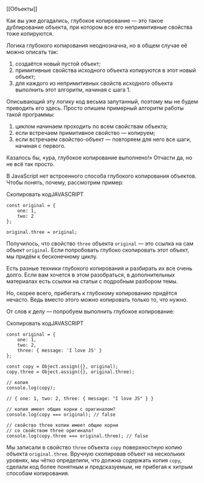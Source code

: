[[Объекты]]

Как вы уже догадались, глубокое копирование — это такое дублирование объекта, при котором все его непримитивные свойства тоже копируются.

Логика глубокого копирования неоднозначна, но в общем случае её можно описать так:

1.  создаётся новый пустой объект;
2.  примитивные свойства исходного объекта копируются в этот новый объект;
3.  для каждого из непримитивных свойств исходного объекта выполнить этот алгоритм, начиная с шага 1.

Описывающий эту логику код весьма запутанный, поэтому мы не будем приводить его здесь. Просто опишем примерный алгоритм работы такой программы:

1.  циклом начинаем проходить по всем свойствам объекта;
2.  если встречаем примитивное свойство — копируем;
3.  если встречаем свойство-объект — повторяем для него все шаги, начиная с первого.

Казалось бы, «ура, глубокое копирование выполнено!» Отчасти да, но не всё так просто.

В JavaScript нет встроенного способа глубокого копирования объектов. Чтобы понять, почему, рассмотрим пример:

Скопировать кодJAVASCRIPT

```
const original = {
    one: 1,
    two: 2
};

original.three = original; 
```

Получилось, что свойство `three` объекта `original` — это ссылка на сам объект `original`. Если попробовать глубоко скопировать этот объект, мы придём к бесконечному циклу.

Есть разные техники глубокого копирования и разбирать их все очень долго. Если вам хочется в этом разобраться, в дополнительных материалах есть ссылки на статьи с подробным разбором темы.

Но, скорее всего, прибегать к глубокому копированию придётся нечасто. Ведь вместо этого можно копировать только то, что нужно.

От слов к делу — попробуем выполнить глубокое копирование:

Скопировать кодJAVASCRIPT

```
const original = {
    one: 1,
    two: 2,
    three: { message: 'I love JS' }
};

const copy = Object.assign({}, original);
copy.three = Object.assign({}, original.three);

// копия
console.log(copy);

// { one: 1, two: 2, three: { message: "I love JS" } } 

// копия имеет общие корни с оригиналом?
console.log(copy === original); // false

// свойство three копии имеет общие корни
// со свойством three оригинала?
console.log(copy.three === original.three); // false 
```

Мы записали в свойство `three` объекта `copy` поверхностную копию объекта `original.three`. Вручную скопировав объект на нескольких уровнях, мы чётко определили, что должна содержать копия `copy`, сделали код более понятным и предсказуемым, не прибегая к хитрым способам копирования.
